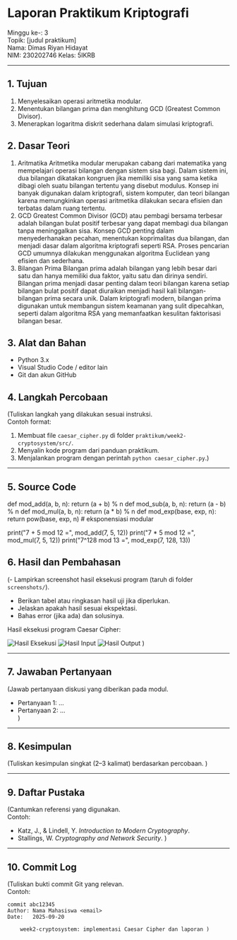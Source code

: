 # Laporan Praktikum Kriptografi
Minggu ke-: 3  
Topik: [judul praktikum]  
Nama: Dimas Riyan Hidayat  
NIM: 230202746 
Kelas: 5IKRB  

---

## 1. Tujuan
1. Menyelesaikan operasi aritmetika modular.
2. Menentukan bilangan prima dan menghitung GCD (Greatest Common Divisor).
3. Menerapkan logaritma diskrit sederhana dalam simulasi kriptografi.


## 2. Dasar Teori
1. Aritmatika
   Aritmetika modular merupakan cabang dari matematika yang mempelajari operasi bilangan dengan sistem sisa bagi. Dalam sistem ini, dua bilangan dikatakan kongruen jika memiliki sisa yang sama ketika dibagi oleh suatu bilangan tertentu yang disebut modulus. Konsep ini banyak digunakan dalam kriptografi, sistem komputer, dan teori bilangan karena memungkinkan operasi aritmetika dilakukan secara efisien dan terbatas dalam ruang tertentu.
2. GCD
   Greatest Common Divisor (GCD) atau pembagi bersama terbesar adalah bilangan bulat positif terbesar yang dapat membagi dua bilangan tanpa meninggalkan sisa. Konsep GCD penting dalam menyederhanakan pecahan, menentukan koprimalitas dua bilangan, dan menjadi dasar dalam algoritma kriptografi seperti RSA. Proses pencarian GCD umumnya dilakukan menggunakan algoritma Euclidean yang efisien dan sederhana.
3. Bilangan Prima
   Bilangan prima adalah bilangan yang lebih besar dari satu dan hanya memiliki dua faktor, yaitu satu dan dirinya sendiri. Bilangan prima menjadi dasar penting dalam teori bilangan karena setiap bilangan bulat positif dapat diuraikan menjadi hasil kali bilangan-bilangan prima secara unik. Dalam kriptografi modern, bilangan prima digunakan untuk membangun sistem keamanan yang sulit dipecahkan, seperti dalam algoritma RSA yang memanfaatkan kesulitan faktorisasi bilangan besar.

## 3. Alat dan Bahan
- Python 3.x  
- Visual Studio Code / editor lain  
- Git dan akun GitHub 


## 4. Langkah Percobaan
(Tuliskan langkah yang dilakukan sesuai instruksi.  
Contoh format:
1. Membuat file `caesar_cipher.py` di folder `praktikum/week2-cryptosystem/src/`.
2. Menyalin kode program dari panduan praktikum.
3. Menjalankan program dengan perintah `python caesar_cipher.py`.)

---

## 5. Source Code
def mod_add(a, b, n): return (a + b) % n
def mod_sub(a, b, n): return (a - b) % n
def mod_mul(a, b, n): return (a * b) % n
def mod_exp(base, exp, n): return pow(base, exp, n)  # eksponensiasi modular

print("7 + 5 mod 12 =", mod_add(7, 5, 12))
print("7 * 5 mod 12 =", mod_mul(7, 5, 12))
print("7^128 mod 13 =", mod_exp(7, 128, 13))

## 6. Hasil dan Pembahasan
(- Lampirkan screenshot hasil eksekusi program (taruh di folder `screenshots/`).  
- Berikan tabel atau ringkasan hasil uji jika diperlukan.  
- Jelaskan apakah hasil sesuai ekspektasi.  
- Bahas error (jika ada) dan solusinya. 

Hasil eksekusi program Caesar Cipher:

![Hasil Eksekusi](screenshots/output.png)
![Hasil Input](screenshots/input.png)
![Hasil Output](screenshots/output.png)
)

---

## 7. Jawaban Pertanyaan
(Jawab pertanyaan diskusi yang diberikan pada modul.  
- Pertanyaan 1: …  
- Pertanyaan 2: …  
)
---

## 8. Kesimpulan
(Tuliskan kesimpulan singkat (2–3 kalimat) berdasarkan percobaan.  )

---

## 9. Daftar Pustaka
(Cantumkan referensi yang digunakan.  
Contoh:  
- Katz, J., & Lindell, Y. *Introduction to Modern Cryptography*.  
- Stallings, W. *Cryptography and Network Security*.  )

---

## 10. Commit Log
(Tuliskan bukti commit Git yang relevan.  
Contoh:
```
commit abc12345
Author: Nama Mahasiswa <email>
Date:   2025-09-20

    week2-cryptosystem: implementasi Caesar Cipher dan laporan )
```
